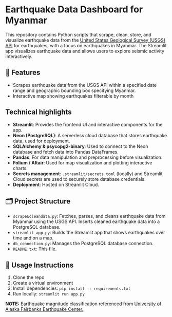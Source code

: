 # Earthquake Data Dashboard for Myanmar

This repository contains Python scripts that scrape, clean, store, and visualize earthquake data from the [United States Geological Survey (USGS) API](https://earthquake.usgs.gov/fdsnws/event/1/) for earthquakes, with a focus on earthquakes in Myanmar.
The Streamlit app visualizes earthquake data and allows users to explore seismic activity interactively. 

## 📌 Features

- Scrapes earthquake data from the USGS API within a specified date range and geographic bounding box specifying Myanmar.
- Interactive map showing earthquakes filterable by month

## Technical highlights

- **Streamlit**: Provides the frontend UI and interactive components for the app.
- **Neon (PostgreSQL)**: A serverless cloud database that stores earthquake data, used for deployment.
- **SQLAlchemy & psycopg2-binary**: Used to connect to the Neon database and fetch data into Pandas DataFrames.
- **Pandas**: For data manipulation and preprocessing before visualization.
- **Folium / Altair**: Used for map visualization and plotting interactive charts.
- **Secrets management**: `.streamlit/secrets.toml` (locally) and Streamlit Cloud secrets are used to securely store database credentials.
- **Deployment**: Hosted on Streamlit Cloud.

## 🗂️ Project Structure

- `scrape&cleandata.py`: Fetches, parses, and cleans earthquake data from Myanmar using the USGS API. Inserts cleaned earthquake data into a PostgreSQL database.
- `streamlit_app.py`: Builds the Streamlit app that shows earthquakes over time and on a map.
- `db_connection.py`: Manages the PostgreSQL database connection.
- `README.txt`: This file.

## 🧪 Usage Instructions

1. Clone the repo
2. Create a virtual environment
3. Install dependencies: `pip install -r requirements.txt`
4. Run locally: `streamlit run app.py`

**NOTE:** Earthquake magnitude classification referenced from [University of Alaska Fairbanks Earthquake Center.](https://earthquake.alaska.edu/earthquake-magnitude-classes)
